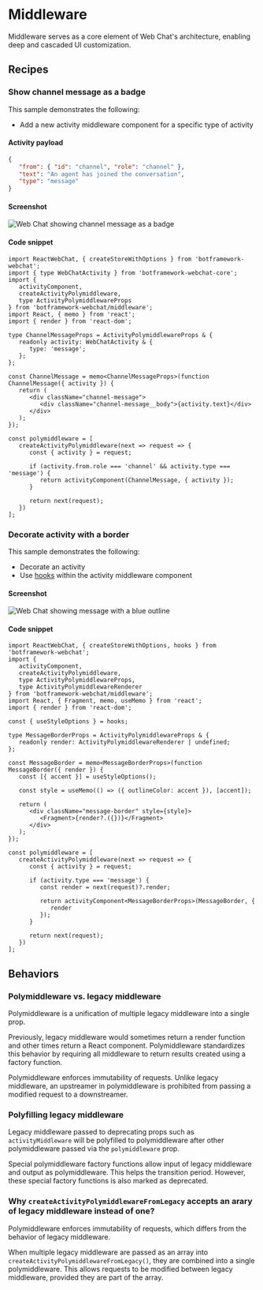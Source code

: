 # Middleware

Middleware serves as a core element of Web Chat's architecture, enabling deep and cascaded UI customization.

<!-- TODO: More docs -->

## Recipes

### Show channel message as a badge

This sample demonstrates the following:

- Add a new activity middleware component for a specific type of activity

#### Activity payload

```json
{
   "from": { "id": "channel", "role": "channel" },
   "text": "An agent has joined the conversation",
   "type": "message"
}
```

#### Screenshot

![Web Chat showing channel message as a badge](./media/middleware/channel-message.png)

#### Code snippet

```tsx
import ReactWebChat, { createStoreWithOptions } from 'botframework-webchat';
import { type WebChatActivity } from 'botframework-webchat-core';
import {
   activityComponent,
   createActivityPolymiddleware,
   type ActivityPolymiddlewareProps
} from 'botframework-webchat/middleware';
import React, { memo } from 'react';
import { render } from 'react-dom';

type ChannelMessageProps = ActivityPolymiddlewareProps & {
   readonly activity: WebChatActivity & {
      type: 'message';
   };
};

const ChannelMessage = memo<ChannelMessageProps>(function ChannelMessage({ activity }) {
   return (
      <div className="channel-message">
         <div className="channel-message__body">{activity.text}</div>
      </div>
   );
});

const polymiddleware = [
   createActivityPolymiddleware(next => request => {
      const { activity } = request;

      if (activity.from.role === 'channel' && activity.type === 'message') {
         return activityComponent(ChannelMessage, { activity });
      }

      return next(request);
   })
];
```

### Decorate activity with a border

This sample demonstrates the following:

- Decorate an activity
- Use [hooks](./HOOKS.md#usestyleoptions) within the activity middleware component

#### Screenshot

![Web Chat showing message with a blue outline](./media/middleware/decorate-message.png)

#### Code snippet

```tsx
import ReactWebChat, { createStoreWithOptions, hooks } from 'botframework-webchat';
import {
   activityComponent,
   createActivityPolymiddleware,
   type ActivityPolymiddlewareProps,
   type ActivityPolymiddlewareRenderer
} from 'botframework-webchat/middleware';
import React, { Fragment, memo, useMemo } from 'react';
import { render } from 'react-dom';

const { useStyleOptions } = hooks;

type MessageBorderProps = ActivityPolymiddlewareProps & {
   readonly render: ActivityPolymiddlewareRenderer | undefined;
};

const MessageBorder = memo<MessageBorderProps>(function MessageBorder({ render }) {
   const [{ accent }] = useStyleOptions();

   const style = useMemo(() => ({ outlineColor: accent }), [accent]);

   return (
      <div className="message-border" style={style}>
         <Fragment>{render?.({})}</Fragment>
      </div>
   );
});

const polymiddleware = [
   createActivityPolymiddleware(next => request => {
      const { activity } = request;

      if (activity.type === 'message') {
         const render = next(request)?.render;

         return activityComponent<MessageBorderProps>(MessageBorder, {
            render
         });
      }

      return next(request);
   })
];
```

## Behaviors

### Polymiddleware vs. legacy middleware

Polymiddleware is a unification of multiple legacy middleware into a single prop.

Previously, legacy middleware would sometimes return a render function and other times return a React component. Polymiddleware standardizes this behavior by requiring all middleware to return results created using a factory function.

Polymiddleware enforces immutability of requests. Unlike legacy middleware, an upstreamer in polymiddleware is prohibited from passing a modified request to a downstreamer.

### Polyfilling legacy middleware

Legacy middleware passed to deprecating props such as `activityMiddleware` will be polyfilled to polymiddleware after other polymiddleware passed via the `polymiddleware` prop.

Special polymiddleware factory functions allow input of legacy middleware and output as polymiddleware. This helps the transition period. However, these special factory functions is also marked as deprecated.

### Why `createActivityPolymiddlewareFromLegacy` accepts an arary of legacy middleware instead of one?

Polymiddleware enforces immutability of requests, which differs from the behavior of legacy middleware.

When multiple legacy middleware are passed as an array into `createActivityPolymiddlewareFromLegacy()`, they are combined into a single polymiddleware. This allows requests to be modified between legacy middleware, provided they are part of the array.
